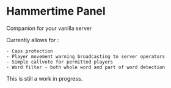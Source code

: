 # Hammertime Panel

Companion for your vanilla server

Currently allows for : 

	- Caps protection
	- Player movement warning broadcasting to server operators
	- Simple callvote for permitted players
	- Word filter - both whole word and part of word detection

This is still a work in progress.
